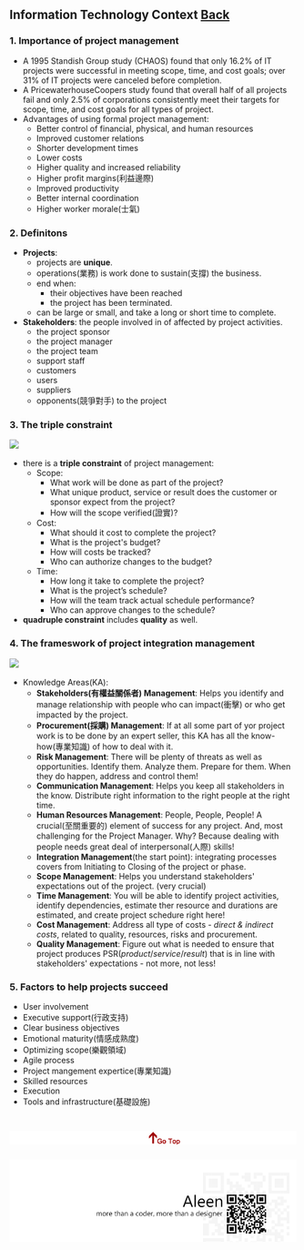 ## Information Technology Context	[Back](./../projectManagement.md)

### 1. Importance of project management

- A 1995 Standish Group study (CHAOS) found that only 16.2% of IT projects were successful in meeting scope, time, and cost goals; over 31% of IT projects were canceled before completion.
- A PricewaterhouseCoopers study found that overall half of all projects fail and only 2.5% of corporations consistently meet their targets for scope, time, and cost goals for all types of project.
- Advantages of using formal project management:
	- Better control of financial, physical, and human resources
	- Improved customer relations
	- Shorter development times
	- Lower costs
	- Higher quality and increased reliability
	- Higher profit margins(利益邊際)
	- Improved productivity
	- Better internal coordination
	- Higher worker morale(士氣)

### 2. Definitons

- **Projects**: 
    - projects are **unique**.
	- operations(業務) is work done to sustain(支撐) the business.
	- end when: 
		- their objectives have been reached
		- the project has been terminated.
	- can be large or small, and take a long or short time to complete.
- **Stakeholders**: the people involved in of affected by project activities.
	- the project sponsor
	- the project manager
	- the project team
	- support staff
	- customers
	- users
	- suppliers
	- opponents(競爭對手) to the project

### 3. The triple constraint

<img src="./triple_constraint.jpg">

- there is a **triple constraint** of project management:
	- Scope:
		- What work will be done as part of the project?
		- What unique product, service or result does the  customer or sponsor expect from the project?
		- How will the scope verified(證實)?
	- Cost:
		- What should it cost to complete the project?
		- What is the project's budget?
		- How will costs be tracked?
		- Who can authorize changes to the budget?
	- Time:
		- How long it take to complete the project?
		- What is the project’s schedule?
		- How will the team track actual schedule performance?
		- Who can approve changes to the schedule?
- **quadruple constraint** includes **quality** as well.

### 4. The frameswork of project integration management

<img src="./framework.jpg">

- Knowledge Areas(KA):
	- **Stakeholders(有權益關係者) Management**: Helps you identify and manage relationship with people who can impact(衝擊) or who get impacted by the project.
	- **Procurement(採購) Management**: If at all some part of yor project work is to be done by an expert seller, this KA has all the know-how(專業知識) of how to deal with it.
	- **Risk Management**: There will be plenty of threats as well as opportunities. Identify them. Analyze them. Prepare for them. When they do happen, address and control them!
	- **Communication Management**: Helps you keep all stakeholders in the know. Distribute right information to the right people at the right time.
	- **Human Resources Management**: People, People, People! A crucial(至關重要的) element of success for any project. And, most challenging for the Project Manager. Why? Because dealing with people needs great deal of interpersonal(人際) skills!
	- **Integration Management**(the start point): integrating processes covers from Initiating to Closing of the project or phase.
	- **Scope Management**: Helps you understand stakeholders' expectations out of the project. (very crucial)
	- **Time Management**: You will be able to identify project activities, identify dependencies, estimate ther resource and durations are estimated, and create project schedure right here!
	- **Cost Management**: Address all type of costs - *direct & indirect costs*, related to quality, resources, risks and procurement.
	- **Quality Management**: Figure out what is needed to ensure that project produces PSR(*product*/*service*/*result*) that is in line with stakeholders' expectations - not more, not less!

### 5. Factors to help projects succeed

- User involvement
- Executive support(行政支持)
- Clear business objectives
- Emotional maturity(情感成熟度)
- Optimizing scope(樂觀領域)
- Agile process
- Project mangement expertice(專業知識)
- Skilled resources
- Execution
- Tools and infrastructure(基礎設施)

<a href="#" style="left:200px;"><img src="./../../pic/gotop.png"></a>
=====
<a href="http://aleen42.github.io/" target="_blank" ><img src="./../../pic/tail.gif"></a>
